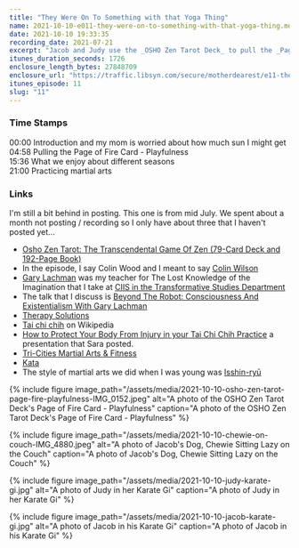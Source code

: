 ```yaml
---
title: "They Were On To Something with that Yoga Thing"
name: 2021-10-10-e011-they-were-on-to-something-with-that-yoga-thing.md
date: 2021-10-10 19:33:35
recording_date: 2021-07-21
excerpt: "Jacob and Judy use the _OSHO Zen Tarot Deck_ to pull the _Page of Fire - Playfulness_. They talk about the values of playfulness and how hard it is sometimes for adults to have a real spirit of playfulness. They also talk about different seasons they like and having done martial arts in Jacob's younger years."
itunes_duration_seconds: 1726
enclosure_length_bytes: 27848709
enclosure_url: "https://traffic.libsyn.com/secure/motherdearest/e11-they-were-on-to-something-with-that-yoga-thing.mp3"
itunes_episode: 11
slug: "11"
---
```


### Time Stamps

00:00 Introduction and my mom is worried about how much sun I might get  
04:58 Pulling the Page of Fire Card - Playfulness  
15:36 What we enjoy about different seasons  
21:00 Practicing martial arts  


### Links
I'm still a bit behind in posting. This one is from mid July. We spent about a month not posting / recording so I only have about three that I haven't posted yet...  

- [Osho Zen Tarot: The Transcendental Game Of Zen (79-Card Deck and 192-Page Book)](https://www.amazon.com/Osho-Zen-Tarot-Transcendental-192-Page/dp/0312117337/)
- In the episode, I say Colin Wood and I meant to say [Colin Wilson](https://en.wikipedia.org/wiki/Colin_Wilson)
- [Gary Lachman](https://garylachman.co.uk) was my teacher for The Lost Knowledge of the Imagination that I take at [CIIS in the Transformative Studies Department](https://www.ciis.edu/academics/graduate-programs/transformative-studies)
- The talk that I discuss is [Beyond The Robot: Consciousness And Existentialism With Gary Lachman](https://paricenter.com/product/beyond-the-robot-consciousness-and-existentialism-with-gary-lachman/)
- [Therapy Solutions](https://therapy-solutions.us)
- [Tai chi chih](https://en.wikipedia.org/wiki/Tai_chi_chih) on Wikipedia
- [How to Protect Your Body From Injury in  your Tai Chi Chih Practice](https://taichichih.org/wp-content/uploads/attachments/ProtectYourBodyFromInjury_2012Conf.pdf) a presentation that Sara posted.
- [Tri-Cities Martial Arts & Fitness](https://www.tkdtricities.com/)
- [Kata](https://en.wikipedia.org/wiki/Kata)
- The style of martial arts we did when I was young was [Isshin-ryū](https://en.wikipedia.org/wiki/Isshin-ryū)


{% include figure image_path="/assets/media/2021-10-10-osho-zen-tarot-page-fire-playfulness-IMG_0152.jpeg" alt="A photo of the OSHO Zen Tarot Deck's Page of Fire Card - Playfulness" caption="A photo of the OSHO Zen Tarot Deck's Page of Fire Card - Playfulness" %}

{% include figure image_path="/assets/media/2021-10-10-chewie-on-couch-IMG_4880.jpeg" alt="A photo of Jacob's Dog, Chewie Sitting Lazy on the Couch" caption="A photo of Jacob's Dog, Chewie Sitting Lazy on the Couch" %} 

{% include figure image_path="/assets/media/2021-10-10-judy-karate-gi.jpg" alt="A photo of Judy in her Karate Gi" caption="A photo of Judy in her Karate Gi" %}

{% include figure image_path="/assets/media/2021-10-10-jacob-karate-gi.jpg" alt="A photo of Jacob in his Karate Gi" caption="A photo of Jacob in his Karate Gi" %}

